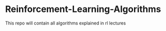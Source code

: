 # Reinforcement-Learning-Algorithms

This repo will contain all algorithms explained in rl lectures
